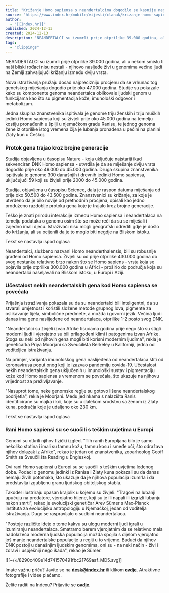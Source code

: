 ```yaml
---
title: "Križanje Homo sapiensa s neandertalcima dogodilo se kasnije nego što se mislilo"
source: "https://www.index.hr/mobile/vijesti/clanak/krizanje-homo-sapiensa-s-neandertalcima-dogodilo-se-kasnije-nego-sto-se-mislilo/2623956.aspx?index_ref=naslovnica_najnovije_m"
author:
  - "[[Index.hr]]"
published: 2024-12-13
created: 2024-12-13
description: "NEANDERTALCI su izumrli prije otprilike 39.000 godina, ali u nekom smislu ti naši bliski rođaci nisu nestali - njihovo nasljeđe živi u genomima većine ljudi na Zemlji zahvaljujući križanju između dviju vrsta."
tags:
  - "clippings"
---
```

NEANDERTALCI su izumrli prije otprilike 39.000 godina, ali u nekom smislu ti naši bliski rođaci nisu nestali - njihovo nasljeđe živi u genomima većine ljudi na Zemlji zahvaljujući križanju između dviju vrsta.

Nova istraživanja pružaju dosad najprecizniju procjenu da se vrhunac tog genetskog miješanja dogodio prije oko 47.000 godina. Studije su pokazale kako su komponente genoma neandertalca oblikovale ljudski genom u funkcijama kao što su pigmentacija kože, imunološki odgovor i metabolizam.

Jedna skupina znanstvenika ispitivala je genome triju ženskih i triju muških jedinki Homo sapiensa koji su živjeli prije oko 45.000 godina na temelju kostiju pronađenih u špilji u njemačkom gradu Ranisu, te jednog genoma žene iz otprilike istog vremena čija je lubanja pronađena u pećini na planini Zlaty kun u Češkoj.

### Protok gena trajao kroz brojne generacije

Studija objavljena u časopisu Nature - koja uključuje najstariji ikad sekvenciran DNK Homo sapiensa - utvrdila je da se miješanje dviju vrsta dogodilo prije oko 49.000 do 45.000 godina. Druga skupina znanstvenika ispitivala je genome 300 današnjih i drevnih jedinki Homo sapiensa, uključujući 59 koji su živjeli prije 2000 do 45.000 godina. 

Studija, objavljena u časopisu Science, dala je raspon datuma miješanja od prije oko 50.500 do 43.500 godina. Znanstvenici su križanje, za koje je utvrđeno da je bilo novije od prethodnih procjena, opisali kao jedno produženo razdoblje protoka gena koje je trajalo kroz brojne generacije.

Teško je znati prirodu interakcije između Homo sapiensa i neandertalaca na temelju podataka o genomu osim što se može reći da su se miješali i zajedno imali djecu. Istraživači nisu mogli geografski odrediti gdje je došlo do križanja, ali su ocijenili da je to moglo biti negdje na Bliskom istoku.

Tekst se nastavlja ispod oglasa

Neandertalci, službeno nazvani Homo neanderthalensis, bili su robusnije građeni od Homo sapiensa. Živjeli su od prije otprilike 430.000 godina do svog nestanka relativno brzo nakon što se Homo sapiens - vrsta koja se pojavila prije otprilike 300.000 godina u Africi - proširio do područja koja su neandertalci naseljavali na Bliskom istoku, u Europi i Aziji. 

### Učestalost nekih neandertalskih gena kod Homo sapiensa se povećala

Prijašnja istraživanja pokazala su da su neandertalci bili inteligentni, da su stvarali umjetnost i koristili složene metode grupnog lova, pigmente za oslikavanje tijela, simbolične predmete, a možda i govorni jezik. Većina ljudi danas ima gene naslijeđene od neandertalaca, otprilike 1-2 posto svog DNK.

"Neandertalci su živjeli izvan Afrike tisućama godina prije nego što su stigli moderni ljudi i vjerojatno su bili prilagođeni klimi i patogenima izvan Afrike. Stoga su neki od njihovih gena mogli biti korisni modernim ljudima", rekla je genetičarka Priya Moorjani sa Sveučilišta Berkeley u Kaliforniji, jedna od voditeljica istraživanja.

Na primjer, varijanta imunološkog gena naslijeđena od neandertalaca štiti od koronavirusa poput onog koji je izazvao pandemiju covida-19. Učestalost nekih neandertalskih gena uključenih u imunološki sustav i pigmentaciju kože kod Homo sapiensa s vremenom se povećala, što ukazuje na njihovu vrijednost za preživljavanje.

"Nasuprot tome, neke genomske regije su gotovo lišene neandertalskog podrijetla", rekla je Moorjani. Među jedinkama s nalazišta Ranis identificirane su majka i kći, koje su u dalekom srodstvu sa ženom iz Zlaty kuna, područja koje je udaljeno oko 230 km.

Tekst se nastavlja ispod oglasa

### Rani Homo sapiensi su se suočili s teškim uvjetima u Europi

Genomi su otkrili njihov fizički izgled. "Tih ranih Europljana bilo je samo nekoliko stotina i imali su tamnu kožu, tamnu kosu i smeđe oči, što odražava njihov dolazak iz Afrike", rekao je jedan od znanstvenika, zooarheolog Geoff Smith sa Sveučilišta Reading u Engleskoj.

Ovi rani Homo sapiensi u Europi su se suočili s teškim uvjetima ledenog doba. Podaci o genomu jedinki iz Ranisa i Zlaty kuna pokazali su da danas nemaju živih potomaka, što ukazuje da je njihova populacija izumrla i da predstavlja izgubljenu granu ljudskog obiteljskog stabla.

Također ilustriraju opasan krajolik u kojemu su živjeli. "Tragovi na lubanji upućuju na predatore, vjerojatno hijene, koji su je ili napali ili izgrizli lubanju nakon smrti", rekao je evolucijski genetičar Arev Sümer s Max-Planck instituta za evolucijsku antropologiju u Njemačkoj, jedan od voditelja istraživanja. Dugo se raspravljalo o sudbini neandertalaca. 

"Postoje različite ideje o tome kakvu su ulogu moderni ljudi igrali u izumiranju neandertalaca. Smatramo barem vjerojatnim da se relativno mala nadolazeća moderna ljudska populacija možda spojila s dijelom vjerojatno još manje neandertalske populacije u regiji u to vrijeme. Budući da njihov DNK postoji u današnjim ljudskim genomima, oni su - na neki način - živi i zdravi i uspješniji nego ikada", rekao je Sümer.

![[~/×/8290c409e14d741570491fbc21769aaf_MD5.svg]]

Imate važnu priču? Javite se na **[desk@index.hr](https://www.index.hr/mobile/vijesti/clanak/krizanje-homo-sapiensa-s-neandertalcima-dogodilo-se-kasnije-nego-sto-se-mislilo/)** ili klikom **[ovdje](https://www.index.hr/mobile/posaljite-pricu)**. Atraktivne fotografije i videe plaćamo.

Želite raditi na Indexu? Prijavite se **[ovdje](https://jobs.index.hr/)**.